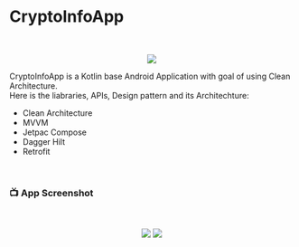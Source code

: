 # CryptoInfoApp
<br />
<p align="center">
<img src="https://user-images.githubusercontent.com/63088252/216900506-0a7af90b-fb97-47d1-9e23-505ba09a93eb.png"/>
</p>

CryptoInfoApp is a Kotlin base Android Application with goal of using Clean Architecture. <br />
Here is the liabraries, APIs, Design pattern and its Architechture:<br />

- Clean Architecture
- MVVM
- Jetpac Compose
- Dagger Hilt
- Retrofit

<br />

 ### 📺 App Screenshot
 <br />
 <p align="center"><img src="https://user-images.githubusercontent.com/63088252/216900986-c3589e11-3a65-4afa-a7c9-958628a14a81.png" />    <img src="https://user-images.githubusercontent.com/63088252/216900994-ea0977ea-adbe-4deb-a15c-21f66561c13f.png" /></p><br />
 
